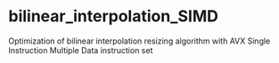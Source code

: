 # bilinear_interpolation_SIMD
Optimization of bilinear interpolation resizing algorithm with AVX Single Instruction Multiple Data instruction set
